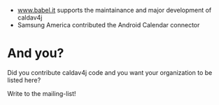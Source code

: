   * www.babel.it supports the maintainance and major development of caldav4j
  * Samsung America contributed the Android Calendar connector

# And you? #
Did you contribute caldav4j code and you want your organization to be listed here?

Write to the mailing-list!